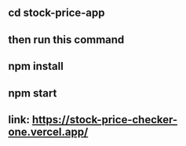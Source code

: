## cd   stock-price-app


## then run this command
## npm install
## npm start
## link: https://stock-price-checker-one.vercel.app/
